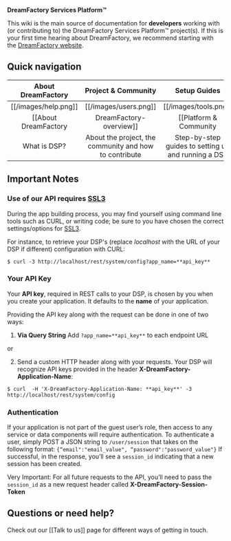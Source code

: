 **DreamFactory Services Platform&trade;**

This wiki is the main source of documentation for **developers** working with (or contributing to) the DreamFactory Services Platform&trade; project(s). If this is your first time hearing about DreamFactory, we recommend starting with the [DreamFactory website][website].

## Quick navigation

| About DreamFactory | Project & Community | Setup Guides | Technical Documentation |
|:------------------:|:-------------------:|:------------:|:-----------------------:|
| [[/images/help.png]] | [[/images/users.png]] | [[/images/tools.png]] | [[/images/database.png]] |
| [[About DreamFactory|DreamFactory-overview]] | [[Platform & Community|DreamFactory-project-and-community]] | [[Setup Guides|Setting-up-DreamFactory]] | [[Technical Documentation|DreamFactory-technical-documentation]]|
| What is DSP? | About the project, the community and how to contribute | Step-by-step guides to setting up and running a DSP | Detailed technical documentation on the platform |

## Important Notes

### Use of our API requires [SSL3](http://en.wikipedia.org/wiki/Transport_Layer_Security#SSL_3.0)

During the app building process, you may find yourself using command line tools such as CURL, or writing code; be sure to you have chosen the correct settings/options for [SSL3](http://en.wikipedia.org/wiki/Transport_Layer_Security#SSL_3.0).

For instance, to retrieve your DSP's (replace *localhost* with the URL of your DSP if different) configuration with CURL:

```
$ curl -3 http://localhost/rest/system/config?app_name=**api_key**
```

### Your API Key

Your **API key**, required in REST calls to your DSP, is chosen by you when you create your application. It defaults to the **name** of your application.

Providing the API key along with the request can be done in one of two ways:

1. **Via Query String** Add ```?app_name=**api_key**``` to each endpoint URL

or

2. Send a custom HTTP header along with your requests. Your DSP will recognize API keys provided in the header **X-DreamFactory-Application-Name**:

```
$ curl  -H 'X-DreamFactory-Application-Name: **api_key**' -3 http://localhost/rest/system/config
```

### Authentication
If your application is not part of the guest user’s role, then access to any service or data components will require authentication.
To authenticate a user, simply POST a JSON string to ```/user/session``` that takes on the following format: ```{“email":"email_value", “password":"password_value"}```
If successful, in the response, you’ll see a ```session_id``` indicating that a new session has been created.

Very Important: For all future requests to the API, you’ll need to pass the ```session_id``` as a new request header called **X-DreamFactory-Session-Token **

## Questions or need help?

Check out our [[Talk to us]] page for different ways of getting in touch.

[website]: https://www.dreamfactory.com
